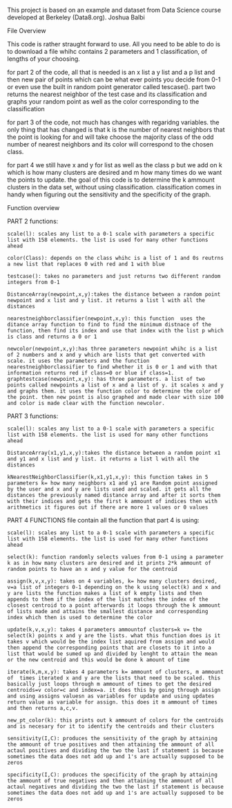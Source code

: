 This project is based on an example and dataset from Data Science course developed at Berkeley (Data8.org).
Joshua Balbi

File Overview

This code is rather straught forward to use. All you need to be able to do is to download a file whihc contains 2 parameters and 1 classification, of lengths of your choosing.

for part 2 of the code, all that is needed is an x list a y list and a p list and then new pair of points which can be what ever points you decide from 0-1 or even use the built in random point generator called tescase(). part two returns the nearest neighbor of the test case and its classification and graphs your random point as well as the color corresponding to the classification

for part 3 of the code, not much has changes with regaridng variables. the only thing that has changed is that k is the number of nearest neighbors that the point is looking for and will take choose the majority class of the odd number of nearest neighbors and its color will correspond to the chosen class.

for part 4 we still have x and y for list as well as the class p but we add on k which is how many clusters are desired and m how many times do we want the points to update. the goal of this code is to determine the k ammount clusters in the data set, without using classification. classification comes in handy when figuring out the sensitivity and the specificity of the graph.


Function overview

PART 2 functions:

	scale(l): scales any list to a 0-1 scale with parameters a specific list with 158 elements. the list is used for many other functions ahead
	
	color(Class): depends on the class whihc is a list of 1 and 0s reutrns a new list that replaces 0 with red and 1 with blue

	testcase(): takes no parameters and just returns two different random integers from 0-1
	
	DistanceArray(newpoint,x,y):takes the distance between a random point newpoint and x list and y list. it returns a list l with all the distances
	
	nearestneighborclassifier(newpoint,x,y): this function  uses the ditance array function to find to find the minimum distnace of the function, then find its index and use that index with the list p which is class and returns a 0 or 1
	
	newcolor(newpoint,x,y):has three parameters newpoint whihc is a list of 2 numbers and x and y which are lists that get converted with scale. it uses the parameters and the function nearestneighborclassifier to find whether it is 0 or 1 and with that information returns red if class=0 or blue if class=1.
	graphtestcase(newpoint,x,y): has three parameters. a list of two points called newpoints a list of x and a list of y. it scales x and y and graphs them. it uses the function color to determine the color of the point. then new point is also graphed and made clear with size 100 and color is made clear with the function newcolor.
	
PART 3 functions:

	scale(l): scales any list to a 0-1 scale with parameters a specific list with 158 elements. the list is used for many other functions ahead

	DistanceArray(x1,y1,x,y):takes the distance between a random point x1 and y1 and x list and y list. it returns a list l with all the distances

	kNearestNeighborClassifier(k,x1,y1,x,y): this function takes in 5 parameters k= how many neighbors x1 and y1 are Random point assigned by the user and x and y are lists used and scaled. it gets all the distances the previously named distance array and after it sorts them with their indices and gets the first k ammount of indices then with arithmetics it figures out if there are more 1 values or 0 values

PART 4 FUNCTIONS file contain all the function that part 4 is using:

	scale(l): scales any list to a 0-1 scale with parameters a specific list with 158 elements. the list is used for many other functions ahead
	
	select(k): function randomly selects values from 0-1 using a parameter k as in how many clusters are desired and it prints 2*k ammount of random points to have an x and y value for the centroid
	
	assign(k,v,x,y): takes on 4 variables, k= how many clusters desired, v=a list of integers 0-1 depending on the k using select(k) and x and y are lists the function makes a list of k empty lists and then appends to them if the index of the list matches the index of the closest centroid to a point afterwards it loops through the k ammount of lists made and attains the smallest distance and corresponding index which then is used to determine the color
	
	update(k,v,x,y): takes 4 parameters ammountof clusters=k v= the select(k) points x and y are the lists. what this function does is it takes v which would be the index list aquired from assign and would then append the corresponding points that are closets to it into a list that would be sumed up and divided by lenght to attain the mean or the new centroid and this would be done k amount of time
	
	iterate(k,m,x,y): takes 4 parameters k= ammount of clusters, m ammount of  times iterated x and y are the lists that need to be scaled. this basically just loops through m ammount of times to get the desired centroids=v color=c and index=a. it does this by going through assign and using assigns valuesn as variables for update and using updates return value as variable for assign. this does it m ammount of times and then returns a,c,v.
	
	new_pt_color(k): this prints out k ammount of colors for the centroids and is necesary for it to identify the centroids and their clusters
	
	sensitivity(I,C): produces the sensitivity of the graph by attaining the ammount of true positives and then attaining the ammount of all actaul positives and dividing the two the last if statement is because sometimes the data does not add up and 1's are actually supposed to be zeros 
	
	specificity(I,C): produces the specificity of the graph by attaining the ammount of true negatives and then attaining the ammount of all actaul negatives and dividing the two the last if statement is because sometimes the data does not add up and 1's are actually supposed to be zeros  
